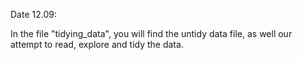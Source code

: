 Date 12.09:

In the file "tidying_data", you will find the untidy data file, as well our attempt to read, explore and tidy the data.